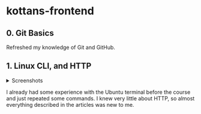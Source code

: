 # kottans-frontend

## 0. Git Basics

Refreshed my knowledge of Git and GitHub.

## 1. Linux CLI, and HTTP

<details>
<summary>Screenshots</summary>

![Completed quiz 1 screenshot](task_linux_cli/quiz-1.PNG)
![Completed quiz 2 screenshot](task_linux_cli/quiz-2.PNG)
![Completed quiz 3 screenshot](task_linux_cli/quiz-3.PNG)
![Completed quiz 4 screenshot](task_linux_cli/quiz-4.PNG)

</details>

I already had some experience with the Ubuntu terminal before the course and just repeated some commands. I knew very little about HTTP, so almost everything described in the articles was new to me.
